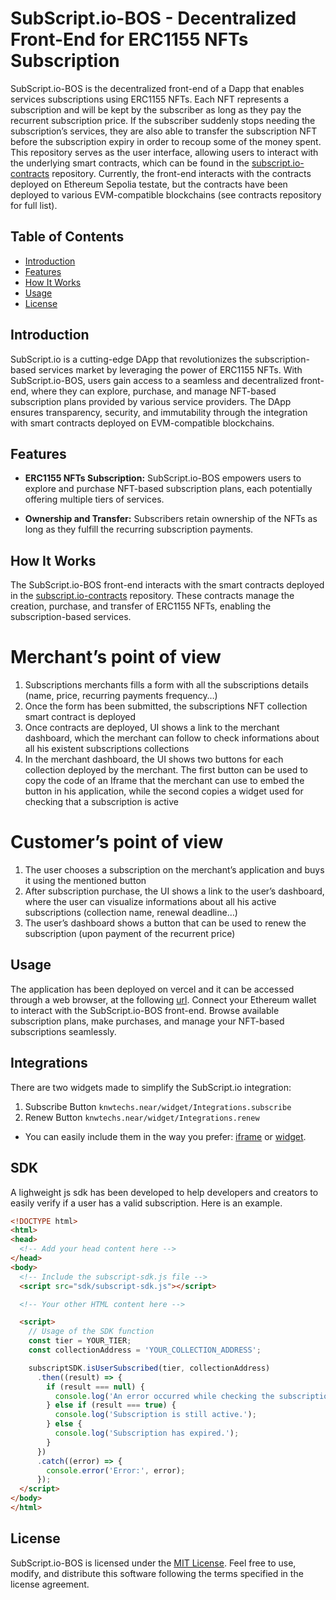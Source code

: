 # SubScript.io-BOS - Decentralized Front-End for ERC1155 NFTs Subscription

SubScript.io-BOS is the decentralized front-end of a Dapp that enables services subscriptions using ERC1155 NFTs. Each NFT represents a subscription and will be kept by the subscriber as long as they pay the recurrent subscription price. If the subscriber suddenly stops needing the subscription’s services, they are also able to transfer the subscription NFT before the subscription expiry in order to recoup some of the money spent. This repository serves as the user interface, allowing users to interact with the underlying smart contracts, which can be found in the [subscript.io-contracts](https://github.com/knwtechs/subscript.io-contracts) repository. Currently, the front-end interacts with the contracts deployed on Ethereum Sepolia testate, but the contracts have been deployed to various EVM-compatible blockchains (see contracts repository for full list).

## Table of Contents

- [Introduction](#introduction)
- [Features](#features)
- [How It Works](#how-it-works)
- [Usage](#usage)
- [License](#license)

## Introduction

SubScript.io is a cutting-edge DApp that revolutionizes the subscription-based services market by leveraging the power of ERC1155 NFTs. With SubScript.io-BOS, users gain access to a seamless and decentralized front-end, where they can explore, purchase, and manage NFT-based subscription plans provided by various service providers. The DApp ensures transparency, security, and immutability through the integration with smart contracts deployed on EVM-compatible blockchains.

## Features

- **ERC1155 NFTs Subscription:** SubScript.io-BOS empowers users to explore and purchase NFT-based subscription plans, each potentially offering multiple tiers of services.

- **Ownership and Transfer:** Subscribers retain ownership of the NFTs as long as they fulfill the recurring subscription payments. 

## How It Works

The SubScript.io-BOS front-end interacts with the smart contracts deployed in the [subscript.io-contracts](https://github.com/knwtechs/subscript.io-contracts) repository. These contracts manage the creation, purchase, and transfer of ERC1155 NFTs, enabling the subscription-based services.

# Merchant’s point of view
1. Subscriptions merchants fills a form with all the subscriptions details (name, price, recurring payments frequency…)
2. Once the form has been submitted, the subscriptions NFT collection smart contract is deployed
3. Once contracts are deployed, UI shows a link to the merchant dashboard, which the merchant can follow to check informations about all his existent subscriptions collections
4. In the merchant dashboard, the UI shows two buttons for each collection deployed by the merchant. The first button can be used to copy the code of an Iframe that the merchant can use to embed the button in his application, while the second copies a widget used for checking that a subscription is active

# Customer’s point of view
  1. The user chooses a subscription on the merchant’s application and buys it using the mentioned button
  2. After subscription purchase, the UI shows a link to the user’s dashboard, where the user can visualize informations about all his active subscriptions (collection name, renewal deadline…)
  3. The user’s dashboard shows a button that can be used to renew the subscription (upon payment of the recurrent price)


## Usage

The application has been deployed on vercel and it can be accessed through a web browser, at the following [url](http://ethglobal.knwtechs.com/). Connect your Ethereum wallet to interact with the SubScript.io-BOS front-end. Browse available subscription plans, make purchases, and manage your NFT-based subscriptions seamlessly.

## Integrations

There are two widgets made to simplify the SubScript.io integration:

1. Subscribe Button ```knwtechs.near/widget/Integrations.subscribe```
2. Renew Button ```knwtechs.near/widget/Integrations.renew```

- You can easily include them in the way you prefer: <a href="https://docs.near.org/bos/tutorial/using-iframes" target="_blank">iframe</a> or <a href="https://docs.near.org/bos/home#composing-components" target="_blank">widget</a>.

## SDK
A lighweight js sdk has been developed to help developers and creators to easily verify if a user has a valid subscription. Here is an example.

```html
<!DOCTYPE html>
<html>
<head>
  <!-- Add your head content here -->
</head>
<body>
  <!-- Include the subscript-sdk.js file -->
  <script src="sdk/subscript-sdk.js"></script>

  <!-- Your other HTML content here -->

  <script>
    // Usage of the SDK function
    const tier = YOUR_TIER;
    const collectionAddress = 'YOUR_COLLECTION_ADDRESS';

    subscriptSDK.isUserSubscribed(tier, collectionAddress)
      .then((result) => {
        if (result === null) {
          console.log('An error occurred while checking the subscription deadline.');
        } else if (result === true) {
          console.log('Subscription is still active.');
        } else {
          console.log('Subscription has expired.');
        }
      })
      .catch((error) => {
        console.error('Error:', error);
      });
  </script>
</body>
</html>

```

## License

SubScript.io-BOS is licensed under the [MIT License](LICENSE). Feel free to use, modify, and distribute this software following the terms specified in the license agreement.
